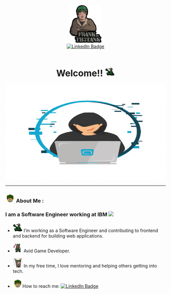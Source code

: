 <div id="header" align="center">
  <img src="./images/frankth3tank.png" width="100"/>
  <div id="badges">
        <a href="https://www.linkedin.com/in/francisquet-vargas-037a411bb/">
            <img src="https://img.shields.io/badge/LinkedIn-blue?style=for-the-badge&logo=linkedin&logoColor=white" alt="LinkedIn Badge"/>
        </a>
    </div>
    <img src="https://komarev.com/ghpvc/?username=frankth3tank&style=flat-square&color=blue" alt=""/>
    <h1>
        Welcome!!
        <img src="./images/tank.png" width="30px"/>
    </h1>
</div>

<div align="center">
  <img src="./images/coding.gif" width="600" height="300"/>
</div>

---

### <img src="./images/frank.png" width="30px"/> About Me :

### I am a Software Engineer working at IBM <img src="https://media.giphy.com/media/WUlplcMpOCEmTGBtBW/giphy.gif" width="30">

- <img src="./images/tank.png" width="30px"/> I’m working as a Software Engineer and contributing to frontend and backend for building web applications.

- <img src="./images/gaming.png" width="30px"/> Avid Game Developer.

- <img src="./images/celebrate.png" width="30px"/> In my free time, I love mentoring and helping others getting into tech.

- <img src="./images/frank.png" width="30px"/>How to reach me: <a href="https://www.linkedin.com/in/francisquet-vargas-037a411bb/"><img src="https://img.shields.io/badge/LinkedIn-blue?style=for-the-badge&logo=linkedin&logoColor=white" alt="LinkedIn Badge"/></a>

<!--
**frankth3tank/frankth3tank** is a ✨ _special_ ✨ repository because its `README.md` (this file) appears on your GitHub profile.

Here are some ideas to get you started:

- 🔭 I’m currently working on ...
- 🌱 I’m currently learning ...
- 👯 I’m looking to collaborate on ...
- 🤔 I’m looking for help with ...
- 💬 Ask me about ...
- 📫 How to reach me: ...
- 😄 Pronouns: ...
- ⚡ Fun fact: ...
  -->
